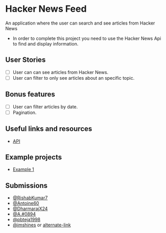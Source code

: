# Hacker News Feed

An application where the user can search and see articles from Hacker News

-   In order to complete this project you need to use the Hacker News Api to find and display information.

## User Stories

-   [ ] User can can see articles from Hacker News.
-   [ ] User can filter to only see articles about an specific topic.

## Bonus features

-   [ ] User can filter articles by date.
-   [ ] Pagination.

## Useful links and resources

-   [API](https://hn.algolia.com/api)

## Example projects

- [Example 1](https://www.youtube.com/watch?v=LN6Dol_fX0w)

## Submissions
- [@RishabKumar7](https://dazzling-snyder-c0a36c.netlify.com)
- [@Antoine60](https://hopeful-hodgkin-f4a6e6.netlify.app/)
- [@DharmarajX24](https://wp.dharmaraj.tech/hacker-news/)
- [@A.#0894](https://hackernews-v1.netlify.app/)
- [@pbteja1998](https://pbt.im/hnews)
- [@imshines](https://hackern.netlify.app) or [alternate-link](http://hn.mohankumar.live)